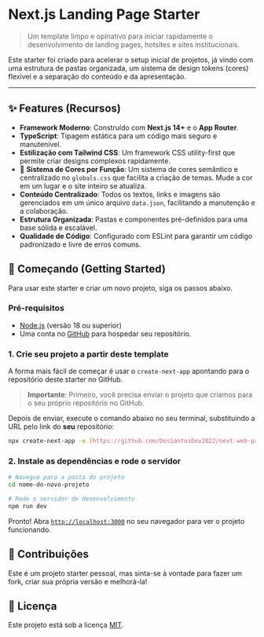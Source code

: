 # Next.js Landing Page Starter

> Um template limpo e opinativo para iniciar rapidamente o desenvolvimento de landing pages, hotsites e sites institucionais.

Este starter foi criado para acelerar o setup inicial de projetos, já vindo com uma estrutura de pastas organizada, um sistema de design tokens (cores) flexível e a separação do conteúdo e da apresentação.

---

## ✨ Features (Recursos)

-   **Framework Moderno**: Construído com **Next.js 14+** e o **App Router**.
-   **TypeScript**: Tipagem estática para um código mais seguro e manutenível.
-   **Estilização com Tailwind CSS**: Um framework CSS utility-first que permite criar designs complexos rapidamente.
-   🎨 **Sistema de Cores por Função**: Um sistema de cores semântico e centralizado no `globals.css` que facilita a criação de temas. Mude a cor em um lugar e o site inteiro se atualiza.
-   **Conteúdo Centralizado**: Todos os textos, links e imagens são gerenciados em um único arquivo `data.json`, facilitando a manutenção e a colaboração.
-   **Estrutura Organizada**: Pastas e componentes pré-definidos para uma base sólida e escalável.
-   **Qualidade de Código**: Configurado com ESLint para garantir um código padronizado e livre de erros comuns.

## 🚀 Começando (Getting Started)

Para usar este starter e criar um novo projeto, siga os passos abaixo.

### Pré-requisitos

-   [Node.js](https://nodejs.org/) (versão 18 ou superior)
-   Uma conta no [GitHub](https://github.com/) para hospedar seu repositório.

### 1. Crie seu projeto a partir deste template

A forma mais fácil de começar é usar o `create-next-app` apontando para o repositório deste starter no GitHub.

> **Importante**: Primeiro, você precisa enviar o projeto que criamos para o seu próprio repositório no GitHub.

Depois de enviar, execute o comando abaixo no seu terminal, substituindo a URL pelo link do **seu** repositório:

```bash
npx create-next-app -e [https://github.com/DosSantosDev2022/next-web-page-starter](https://github.com/DosSantosDev2022/next-web-page-starter) nome-do-novo-projeto
```

### 2. Instale as dependências e rode o servidor

```bash
# Navegue para a pasta do projeto
cd nome-do-novo-projeto

# Rode o servidor de desenvolvimento
npm run dev
```

Pronto! Abra [`http://localhost:3000`](http://localhost:3000) no seu navegador para ver o projeto funcionando.


## 🤝 Contribuições

Este é um projeto starter pessoal, mas sinta-se à vontade para fazer um fork, criar sua própria versão e melhorá-la!

## 📜 Licença

Este projeto está sob a licença [MIT](https://choosealicense.com/licenses/mit/).
